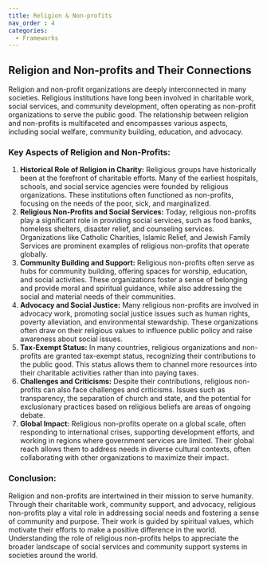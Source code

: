 ```yaml
---
title: Religion & Non-profits
nav_order : 4
categories:
  - Frameworks
---
```



## Religion and Non-profits and Their Connections


Religion and non-profit organizations are deeply interconnected in many societies. Religious institutions have long been involved in charitable work, social services, and community development, often operating as non-profit organizations to serve the public good. The relationship between religion and non-profits is multifaceted and encompasses various aspects, including social welfare, community building, education, and advocacy.

### Key Aspects of Religion and Non-Profits:

1. **Historical Role of Religion in Charity:**
   Religious groups have historically been at the forefront of charitable efforts. Many of the earliest hospitals, schools, and social service agencies were founded by religious organizations. These institutions often functioned as non-profits, focusing on the needs of the poor, sick, and marginalized.
2. **Religious Non-Profits and Social Services:**
   Today, religious non-profits play a significant role in providing social services, such as food banks, homeless shelters, disaster relief, and counseling services. Organizations like Catholic Charities, Islamic Relief, and Jewish Family Services are prominent examples of religious non-profits that operate globally.
3. **Community Building and Support:**
   Religious non-profits often serve as hubs for community building, offering spaces for worship, education, and social activities. These organizations foster a sense of belonging and provide moral and spiritual guidance, while also addressing the social and material needs of their communities.
4. **Advocacy and Social Justice:**
   Many religious non-profits are involved in advocacy work, promoting social justice issues such as human rights, poverty alleviation, and environmental stewardship. These organizations often draw on their religious values to influence public policy and raise awareness about social issues.
5. **Tax-Exempt Status:**
   In many countries, religious organizations and non-profits are granted tax-exempt status, recognizing their contributions to the public good. This status allows them to channel more resources into their charitable activities rather than into paying taxes.
6. **Challenges and Criticisms:**
   Despite their contributions, religious non-profits can also face challenges and criticisms. Issues such as transparency, the separation of church and state, and the potential for exclusionary practices based on religious beliefs are areas of ongoing debate.
7. **Global Impact:**
   Religious non-profits operate on a global scale, often responding to international crises, supporting development efforts, and working in regions where government services are limited. Their global reach allows them to address needs in diverse cultural contexts, often collaborating with other organizations to maximize their impact.

### Conclusion:

Religion and non-profits are intertwined in their mission to serve humanity. Through their charitable work, community support, and advocacy, religious non-profits play a vital role in addressing social needs and fostering a sense of community and purpose. Their work is guided by spiritual values, which motivate their efforts to make a positive difference in the world. Understanding the role of religious non-profits helps to appreciate the broader landscape of social services and community support systems in societies around the world.
